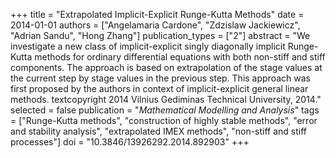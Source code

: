 +++
title = "Extrapolated Implicit-Explicit Runge-Kutta Methods"
date = 2014-01-01
authors = ["Angelamaria Cardone", "Zdzislaw Jackiewicz", "Adrian Sandu", "Hong Zhang"]
publication_types = ["2"]
abstract = "We investigate a new class of implicit-explicit singly diagonally implicit Runge-Kutta methods for ordinary differential equations with both non-stiff and stiff components. The approach is based on extrapolation of the stage values at the current step by stage values in the previous step. This approach was first proposed by the authors in context of implicit-explicit general linear methods. textcopyright 2014 Vilnius Gediminas Technical University, 2014."
selected = false
publication = "*Mathematical Modelling and Analysis*"
tags = ["Runge-Kutta methods", "construction of highly stable methods", "error and stability analysis", "extrapolated IMEX methods", "non-stiff and stiff processes"]
doi = "10.3846/13926292.2014.892903"
+++

